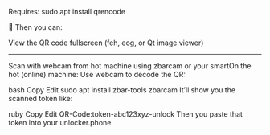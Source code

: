 Requires: sudo apt install qrencode

📸 Then you can:

View the QR code fullscreen (feh, eog, or Qt image viewer)

---

Scan with webcam from hot machine using zbarcam or your smartOn the hot (online) machine:
Use webcam to decode the QR:

bash
Copy
Edit
sudo apt install zbar-tools
zbarcam
It’ll show you the scanned token like:

ruby
Copy
Edit
QR-Code:token-abc123xyz-unlock
Then you paste that token into your unlocker.phone